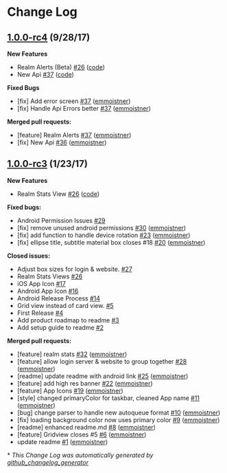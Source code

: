 # Change Log

## [1.0.0-rc4](https://github.com/vanillastatus/VanillaStatusApp/tree/HEAD) (9/28/17)
**New Features**
- Realm Alerts (Beta) [\#26](https://github.com/vanillastatus/VanillaStatusApp/pull/36) ([code](https://github.com/vanillastatus/VanillaStatusApp/pull/36))
- New Api [\#37](https://github.com/vanillastatus/VanillaStatusApp/pull/37) ([code](https://github.com/vanillastatus/VanillaStatusApp/pull/37))

**Fixed Bugs**
- \[fix\] Add error screen [\#37](https://github.com/vanillastatus/VanillaStatusApp/pull/37) ([emmoistner](https://github.com/emmoistner))
- \[fix\] Handle Api Errors better [\#37](https://github.com/vanillastatus/VanillaStatusApp/pull/37) ([emmoistner](https://github.com/emmoistner))

**Merged pull requests:**

- \[feature\] Realm Alerts [\#37](https://github.com/vanillastatus/VanillaStatusApp/pull/37) ([emmoistner](https://github.com/emmoistner))
- \[fix\] New Api [\#36](https://github.com/vanillastatus/VanillaStatusApp/pull/36) ([emmoistner](https://github.com/emmoistner))

## [1.0.0-rc3](https://github.com/vanillastatus/VanillaStatusApp/tree/HEAD) (1/23/17)

**New Features**
- Realm Stats View [\#26](https://github.com/vanillastatus/VanillaStatusApp/issues/26) ([code](https://github.com/vanillastatus/VanillaStatusApp/pull/32))

**Fixed bugs:**

- Android Permission Issues [\#29](https://github.com/vanillastatus/VanillaStatusApp/issues/29)
- \[fix\] remove unused android permissions [\#30](https://github.com/vanillastatus/VanillaStatusApp/pull/30) ([emmoistner](https://github.com/emmoistner))
- \[fix\] add function to handle device rotation [\#23](https://github.com/vanillastatus/VanillaStatusApp/pull/23) ([emmoistner](https://github.com/emmoistner))
- \[fix\] ellipse title, subtitle material box closes \#18 [\#20](https://github.com/vanillastatus/VanillaStatusApp/pull/20) ([emmoistner](https://github.com/emmoistner))

**Closed issues:**

- Adjust box sizes for login & website. [\#27](https://github.com/vanillastatus/VanillaStatusApp/issues/27)
- Realm Stats Views [\#26](https://github.com/vanillastatus/VanillaStatusApp/issues/26)
- iOS App Icon [\#17](https://github.com/vanillastatus/VanillaStatusApp/issues/17)
- Android App Icon [\#16](https://github.com/vanillastatus/VanillaStatusApp/issues/16)
- Android Release Process [\#14](https://github.com/vanillastatus/VanillaStatusApp/issues/14)
- Grid view instead of card view. [\#5](https://github.com/vanillastatus/VanillaStatusApp/issues/5)
- First Release [\#4](https://github.com/vanillastatus/VanillaStatusApp/issues/4)
- Add product roadmap to readme [\#3](https://github.com/vanillastatus/VanillaStatusApp/issues/3)
- Add setup guide to readme [\#2](https://github.com/vanillastatus/VanillaStatusApp/issues/2)

**Merged pull requests:**

- \[feature\] realm stats [\#32](https://github.com/vanillastatus/VanillaStatusApp/pull/32) ([emmoistner](https://github.com/emmoistner))
- \[feature\] allow login server & website to group together [\#28](https://github.com/vanillastatus/VanillaStatusApp/pull/28) ([emmoistner](https://github.com/emmoistner))
- \[readme\] update readme with android link [\#25](https://github.com/vanillastatus/VanillaStatusApp/pull/25) ([emmoistner](https://github.com/emmoistner))
- \[feature\] add high res banner [\#22](https://github.com/vanillastatus/VanillaStatusApp/pull/22) ([emmoistner](https://github.com/emmoistner))
- \[feature\] App Icons [\#19](https://github.com/vanillastatus/VanillaStatusApp/pull/19) ([emmoistner](https://github.com/emmoistner))
- \[style\] changed primaryColor for taskbar, cleaned App name [\#11](https://github.com/vanillastatus/VanillaStatusApp/pull/11) ([emmoistner](https://github.com/emmoistner))
- \[bug\] change parser to handle new autoqueue format [\#10](https://github.com/vanillastatus/VanillaStatusApp/pull/10) ([emmoistner](https://github.com/emmoistner))
- \[fix\] loading background color now uses primary color [\#9](https://github.com/vanillastatus/VanillaStatusApp/pull/9) ([emmoistner](https://github.com/emmoistner))
- \[readme\] enhanced readme.md [\#8](https://github.com/vanillastatus/VanillaStatusApp/pull/8) ([emmoistner](https://github.com/emmoistner))
- \[feature\] Gridview closes \#5 [\#6](https://github.com/vanillastatus/VanillaStatusApp/pull/6) ([emmoistner](https://github.com/emmoistner))
- update readme [\#1](https://github.com/vanillastatus/VanillaStatusApp/pull/1) ([emmoistner](https://github.com/emmoistner))



\* *This Change Log was automatically generated by [github_changelog_generator](https://github.com/skywinder/Github-Changelog-Generator)*
